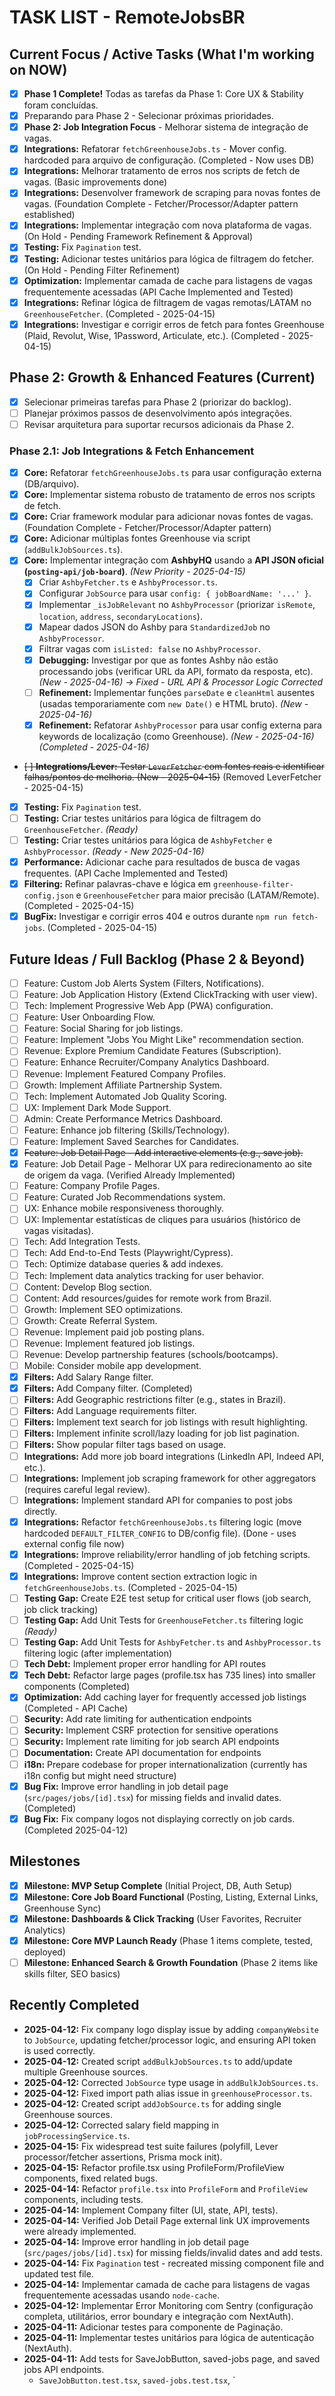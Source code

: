 # TASK LIST - RemoteJobsBR

<!-- 
Purpose: Tracks current tasks, backlog, and sub-tasks. 
AI Prompt: "Update TASK.md to mark XYZ as done and add ABC as a new task."
LLM should update this file based on conversational progress.
-->

## Current Focus / Active Tasks (What I'm working on NOW)

*   [x] **Phase 1 Complete!** Todas as tarefas da Phase 1: Core UX & Stability foram concluídas.
*   [x] Preparando para Phase 2 - Selecionar próximas prioridades.
*   [x] **Phase 2: Job Integration Focus** - Melhorar sistema de integração de vagas.
*   [x] **Integrations:** Refatorar `fetchGreenhouseJobs.ts` - Mover config. hardcoded para arquivo de configuração. (Completed - Now uses DB)
*   [x] **Integrations:** Melhorar tratamento de erros nos scripts de fetch de vagas. (Basic improvements done)
*   [x] **Integrations:** Desenvolver framework de scraping para novas fontes de vagas. (Foundation Complete - Fetcher/Processor/Adapter pattern established)
*   [x] **Integrations:** Implementar integração com nova plataforma de vagas. (On Hold - Pending Framework Refinement & Approval)
*   [x] **Testing:** Fix `Pagination` test.
*   [x] **Testing:** Adicionar testes unitários para lógica de filtragem do fetcher. (On Hold - Pending Filter Refinement)
*   [x] **Optimization:** Implementar camada de cache para listagens de vagas frequentemente acessadas (API Cache Implemented and Tested)
*   [x] **Integrations:** Refinar lógica de filtragem de vagas remotas/LATAM no `GreenhouseFetcher`. (Completed - 2025-04-15)
*   [x] **Integrations:** Investigar e corrigir erros de fetch para fontes Greenhouse (Plaid, Revolut, Wise, 1Password, Articulate, etc.). (Completed - 2025-04-15)

## Phase 2: Growth & Enhanced Features (Current)

*   [x] Selecionar primeiras tarefas para Phase 2 (priorizar do backlog).
*   [ ] Planejar próximos passos de desenvolvimento após integrações.
*   [ ] Revisar arquitetura para suportar recursos adicionais da Phase 2.

### Phase 2.1: Job Integrations & Fetch Enhancement
*   [x] **Core:** Refatorar `fetchGreenhouseJobs.ts` para usar configuração externa (DB/arquivo).
*   [x] **Core:** Implementar sistema robusto de tratamento de erros nos scripts de fetch.
*   [x] **Core:** Criar framework modular para adicionar novas fontes de vagas. (Foundation Complete - Fetcher/Processor/Adapter pattern)
*   [x] **Core:** Adicionar múltiplas fontes Greenhouse via script (`addBulkJobSources.ts`).
*   [x] **Core:** Implementar integração com **AshbyHQ** usando a **API JSON oficial (`posting-api/job-board`)**. *(New Priority - 2025-04-15)*
    *   [x] Criar `AshbyFetcher.ts` e `AshbyProcessor.ts`.
    *   [x] Configurar `JobSource` para usar `config: { jobBoardName: '...' }`.
    *   [x] Implementar `_isJobRelevant` no `AshbyProcessor` (priorizar `isRemote`, `location`, `address`, `secondaryLocations`).
    *   [x] Mapear dados JSON do Ashby para `StandardizedJob` no `AshbyProcessor`.
    *   [x] Filtrar vagas com `isListed: false` no `AshbyProcessor`.
    *   [x] **Debugging:** Investigar por que as fontes Ashby não estão processando jobs (verificar URL da API, formato da resposta, etc). *(New - 2025-04-16) -> Fixed - URL API & Processor Logic Corrected*
    *   [ ] **Refinement:** Implementar funções `parseDate` e `cleanHtml` ausentes (usadas temporariamente com `new Date()` e HTML bruto). *(New - 2025-04-16)*
    *   [x] **Refinement:** Refatorar `AshbyProcessor` para usar config externa para keywords de localização (como Greenhouse). *(New - 2025-04-16)* *(Completed - 2025-04-16)*
*   ~~[ ] **Integrations/Lever:** Testar `LeverFetcher` com fontes reais e identificar falhas/pontos de melhoria. (New - 2025-04-15)~~ (Removed LeverFetcher - 2025-04-15)
*   [x] **Testing:** Fix `Pagination` test.
*   [ ] **Testing:** Criar testes unitários para lógica de filtragem do `GreenhouseFetcher`. *(Ready)*
*   [ ] **Testing:** Criar testes unitários para lógica de `AshbyFetcher` e `AshbyProcessor`. *(Ready - New 2025-04-16)*
*   [x] **Performance:** Adicionar cache para resultados de busca de vagas frequentes. (API Cache Implemented and Tested)
*   [x] **Filtering:** Refinar palavras-chave e lógica em `greenhouse-filter-config.json` e `GreenhouseFetcher` para maior precisão (LATAM/Remote). (Completed - 2025-04-15)
*   [x] **BugFix:** Investigar e corrigir erros 404 e outros durante `npm run fetch-jobs`. (Completed - 2025-04-15)

## Future Ideas / Full Backlog (Phase 2 & Beyond)

*   [ ] Feature: Custom Job Alerts System (Filters, Notifications).
*   [ ] Feature: Job Application History (Extend ClickTracking with user view).
*   [ ] Tech: Implement Progressive Web App (PWA) configuration.
*   [ ] Feature: User Onboarding Flow.
*   [ ] Feature: Social Sharing for job listings.
*   [ ] Feature: Implement "Jobs You Might Like" recommendation section.
*   [ ] Revenue: Explore Premium Candidate Features (Subscription).
*   [ ] Feature: Enhance Recruiter/Company Analytics Dashboard.
*   [ ] Revenue: Implement Featured Company Profiles.
*   [ ] Growth: Implement Affiliate Partnership System.
*   [ ] Tech: Implement Automated Job Quality Scoring.
*   [ ] UX: Implement Dark Mode Support.
*   [ ] Admin: Create Performance Metrics Dashboard.
*   [ ] Feature: Enhance job filtering (Skills/Technology).
*   [ ] Feature: Implement Saved Searches for Candidates.
*   [x] ~~Feature: Job Detail Page - Add interactive elements (e.g., save job).~~
*   [x] Feature: Job Detail Page - Melhorar UX para redirecionamento ao site de origem da vaga. (Verified Already Implemented)
*   [ ] Feature: Company Profile Pages.
*   [ ] Feature: Curated Job Recommendations system.
*   [ ] UX: Enhance mobile responsiveness thoroughly.
*   [ ] UX: Implementar estatísticas de cliques para usuários (histórico de vagas visitadas).
*   [ ] Tech: Add Integration Tests.
*   [ ] Tech: Add End-to-End Tests (Playwright/Cypress).
*   [ ] Tech: Optimize database queries & add indexes.
*   [ ] Tech: Implement data analytics tracking for user behavior.
*   [ ] Content: Develop Blog section.
*   [ ] Content: Add resources/guides for remote work from Brazil.
*   [ ] Growth: Implement SEO optimizations.
*   [ ] Growth: Create Referral System.
*   [ ] Revenue: Implement paid job posting plans.
*   [ ] Revenue: Implement featured job listings.
*   [ ] Revenue: Develop partnership features (schools/bootcamps).
*   [ ] Mobile: Consider mobile app development.
*   [x] **Filters:** Add Salary Range filter.
*   [x] **Filters:** Add Company filter. (Completed)
*   [ ] **Filters:** Add Geographic restrictions filter (e.g., states in Brazil).
*   [ ] **Filters:** Add Language requirements filter.
*   [ ] **Filters:** Implement text search for job listings with result highlighting.
*   [ ] **Filters:** Implement infinite scroll/lazy loading for job list pagination.
*   [ ] **Filters:** Show popular filter tags based on usage.
*   [ ] **Integrations:** Add more job board integrations (LinkedIn API, Indeed API, etc.).
*   [ ] **Integrations:** Implement job scraping framework for other aggregators (requires careful legal review).
*   [ ] **Integrations:** Implement standard API for companies to post jobs directly.
*   [x] **Integrations:** Refactor `fetchGreenhouseJobs.ts` filtering logic (move hardcoded `DEFAULT_FILTER_CONFIG` to DB/config file). (Done - uses external config file now)
*   [x] **Integrations:** Improve reliability/error handling of job fetching scripts. (Completed - 2025-04-15)
*   [x] **Integrations:** Improve content section extraction logic in `fetchGreenhouseJobs.ts`. (Completed - 2025-04-15)
*   [ ] **Testing Gap:** Create E2E test setup for critical user flows (job search, job click tracking)
*   [ ] **Testing Gap:** Add Unit Tests for `GreenhouseFetcher.ts` filtering logic *(Ready)*
*   [ ] **Testing Gap:** Add Unit Tests for `AshbyFetcher.ts` and `AshbyProcessor.ts` filtering logic (after implementation)
*   [ ] **Tech Debt:** Implement proper error handling for API routes
*   [x] **Tech Debt:** Refactor large pages (profile.tsx has 735 lines) into smaller components (Completed)
*   [x] **Optimization:** Add caching layer for frequently accessed job listings (Completed - API Cache)
*   [ ] **Security:** Add rate limiting for authentication endpoints
*   [ ] **Security:** Implement CSRF protection for sensitive operations
*   [ ] **Security:** Implement rate limiting for job search API endpoints
*   [ ] **Documentation:** Create API documentation for endpoints
*   [ ] **i18n:** Prepare codebase for proper internationalization (currently has i18n config but might need structure)
*   [x] **Bug Fix:** Improve error handling in job detail page (`src/pages/jobs/[id].tsx`) for missing fields and invalid dates. (Completed)
*   [x] **Bug Fix:** Fix company logos not displaying correctly on job cards. (Completed 2025-04-12)

## Milestones

*   [x] **Milestone: MVP Setup Complete** (Initial Project, DB, Auth Setup)
*   [x] **Milestone: Core Job Board Functional** (Posting, Listing, External Links, Greenhouse Sync)
*   [x] **Milestone: Dashboards & Click Tracking** (User Favorites, Recruiter Analytics)
*   [x] **Milestone: Core MVP Launch Ready** (Phase 1 items complete, tested, deployed)
*   [ ] **Milestone: Enhanced Search & Growth Foundation** (Phase 2 items like skills filter, SEO basics)

## Recently Completed

*   **2025-04-12:** Fix company logo display issue by adding `companyWebsite` to `JobSource`, updating fetcher/processor logic, and ensuring API token is used correctly.
*   **2025-04-12:** Created script `addBulkJobSources.ts` to add/update multiple Greenhouse sources.
*   **2025-04-12:** Corrected `JobSource` type usage in `addBulkJobSources.ts`.
*   **2025-04-12:** Fixed import path alias issue in `greenhouseProcessor.ts`.
*   **2025-04-12:** Created script `addJobSource.ts` for adding single Greenhouse sources.
*   **2025-04-12:** Corrected salary field mapping in `jobProcessingService.ts`.
*   **2025-04-15:** Fix widespread test suite failures (polyfill, Lever processor/fetcher assertions, Prisma mock init).
*   **2025-04-15:** Refactor profile.tsx using ProfileForm/ProfileView components, fixed related bugs.
*   **2025-04-14:** Refactor `profile.tsx` into `ProfileForm` and `ProfileView` components, including tests.
*   **2025-04-14:** Implement Company filter (UI, state, API, tests).
*   **2025-04-14:** Verified Job Detail Page external link UX improvements were already implemented.
*   **2025-04-14:** Improve error handling in job detail page (`src/pages/jobs/[id].tsx`) for missing fields/invalid dates and add tests.
*   **2025-04-14:** Fix `Pagination` test - recreated missing component file and updated test file.
*   **2025-04-14:** Implementar camada de cache para listagens de vagas frequentemente acessadas usando `node-cache`.
*   **2025-04-12:** Implementar Error Monitoring com Sentry (configuração completa, utilitários, error boundary e integração com NextAuth).
*   **2025-04-11:** Adicionar testes para componente de Paginação.
*   **2025-04-11:** Implementar testes unitários para lógica de autenticação (NextAuth).
*   **2025-04-11:** Add tests for SaveJobButton, saved-jobs page, and saved jobs API endpoints.
    *   `SaveJobButton.test.tsx`, `saved-jobs.test.tsx`, `